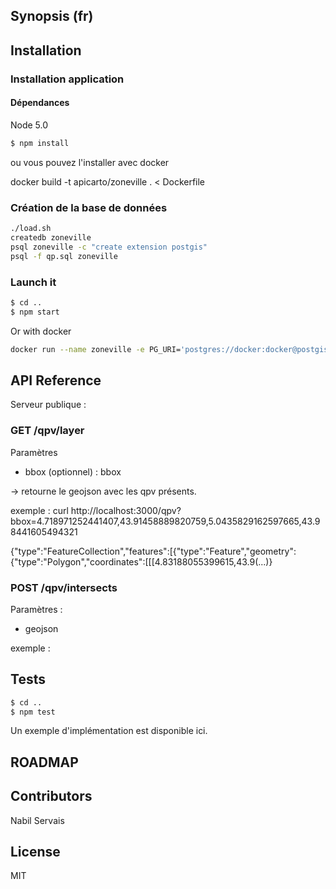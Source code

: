 ## Synopsis (fr)


## Installation

### Installation application

#### Dépendances

 Node 5.0


```bash
$ npm install
```

ou vous pouvez l'installer avec docker

docker build -t apicarto/zoneville . < Dockerfile

### Création de la base de données


```bash
./load.sh
createdb zoneville
psql zoneville -c "create extension postgis"
psql -f qp.sql zoneville
```

### Launch it

```bash
$ cd ..
$ npm start
```
Or with docker

```bash
docker run --name zoneville -e PG_URI='postgres://docker:docker@postgis.docker/zoneville' apicarto/zoneville
```

## API Reference

Serveur publique :


### GET /qpv/layer

Paramètres

* bbox (optionnel) : bbox

-> retourne le geojson avec les qpv présents.

exemple : curl http://localhost:3000/qpv?bbox=4.718971252441407,43.91458889820759,5.0435829162597665,43.98441605494321


{"type":"FeatureCollection","features":[{"type":"Feature","geometry":{"type":"Polygon","coordinates":[[[4.83188055399615,43.9(...)}


### POST /qpv/intersects

Paramètres :

* geojson

exemple :

## Tests

```bash
$ cd ..
$ npm test
```

Un exemple d'implémentation est disponible ici.

## ROADMAP


## Contributors

Nabil Servais

## License

MIT
